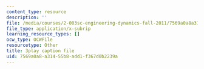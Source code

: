 ```yaml
---
content_type: resource
description: ''
file: /media/courses/2-003sc-engineering-dynamics-fall-2011/7569a0a8a31455b8add1f367d0b2239a_f1pxiNDTyHc.vtt
file_type: application/x-subrip
learning_resource_types: []
ocw_type: OCWFile
resourcetype: Other
title: 3play caption file
uid: 7569a0a8-a314-55b8-add1-f367d0b2239a
---
```

